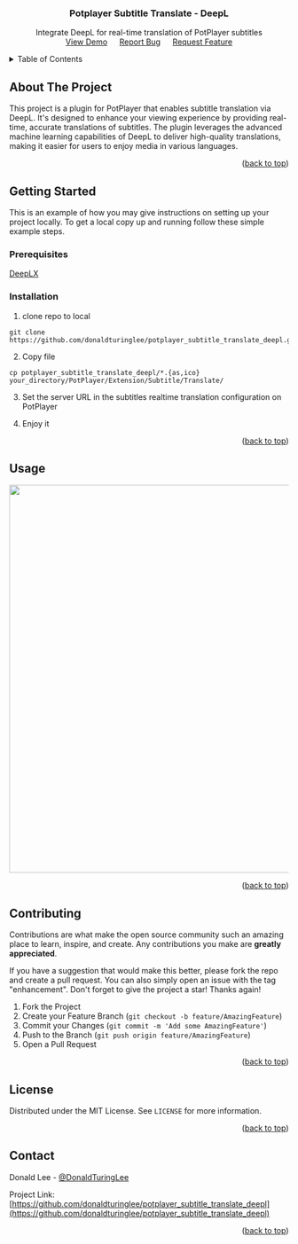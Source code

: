 <a name="readme-top"></a>

<h3 align="center">Potplayer Subtitle Translate - DeepL</h3>

  <p align="center">
    Integrate DeepL for real-time translation of PotPlayer subtitles
    <br />
    <a href="#usage">View Demo</a>
    &emsp;
    <a href="https://github.com/donaldturinglee/potplayer_subtitle_translate_deepl/issues">Report Bug</a>
    &emsp;
    <a href="https://github.com/donaldturinglee/potplayer_subtitle_translate_deepl/issues">Request Feature</a>
  </p>
</div>

<!-- TABLE OF CONTENTS -->
<details>
  <summary>Table of Contents</summary>
  <ol>
    <li>
      <a href="#about-the-project">About The Project</a>
    </li>
    <li>
      <a href="#getting-started">Getting Started</a>
      <ul>
        <li><a href="#prerequisites">Prerequisites</a></li>
        <li><a href="#installation">Installation</a></li>
      </ul>
    </li>
    <li><a href="#usage">Usage</a></li>
    <li><a href="#contributing">Contributing</a></li>
    <li><a href="#license">License</a></li>
    <li><a href="#contact">Contact</a></li>
  </ol>
</details>

<!-- ABOUT THE PROJECT -->

## About The Project

This project is a plugin for PotPlayer that enables subtitle translation via DeepL. It's designed to enhance your viewing experience by providing real-time, accurate translations of subtitles. The plugin leverages the advanced machine learning capabilities of DeepL to deliver high-quality translations, making it easier for users to enjoy media in various languages.

<p align="right">(<a href="#readme-top">back to top</a>)</p>

<!-- GETTING STARTED -->

## Getting Started

This is an example of how you may give instructions on setting up your project locally.
To get a local copy up and running follow these simple example steps.

### Prerequisites

[DeepLX](https://github.com/OwO-Network/DeepLX)

### Installation

1. clone repo to local

```
git clone https://github.com/donaldturinglee/potplayer_subtitle_translate_deepl.git
```

2. Copy file

```
cp potplayer_subtitle_translate_deepl/*.{as,ico} your_directory/PotPlayer/Extension/Subtitle/Translate/
```

3. Set the server URL in the subtitles realtime translation configuration on PotPlayer

4. Enjoy it

<p align="right">(<a href="#readme-top">back to top</a>)</p>

<!-- USAGE EXAMPLES -->

## Usage

<p align="center">
<img src="./assets/usage.gif" width="700" height="700">
</p>

<p align="right">(<a href="#readme-top">back to top</a>)</p>
<!-- CONTRIBUTING -->

## Contributing

Contributions are what make the open source community such an amazing place to learn, inspire, and create. Any contributions you make are **greatly appreciated**.

If you have a suggestion that would make this better, please fork the repo and create a pull request. You can also simply open an issue with the tag "enhancement".
Don't forget to give the project a star! Thanks again!

1. Fork the Project
2. Create your Feature Branch (`git checkout -b feature/AmazingFeature`)
3. Commit your Changes (`git commit -m 'Add some AmazingFeature'`)
4. Push to the Branch (`git push origin feature/AmazingFeature`)
5. Open a Pull Request

<p align="right">(<a href="#readme-top">back to top</a>)</p>

<!-- LICENSE -->

## License

Distributed under the MIT License. See `LICENSE` for more information.

<p align="right">(<a href="#readme-top">back to top</a>)</p>

<!-- CONTACT -->

## Contact

Donald Lee - [@DonaldTuringLee](https://twitter.com/DonaldTuringLee)

Project Link: [https://github.com/donaldturinglee/potplayer_subtitle_translate_deepl](https://github.com/donaldturinglee/potplayer_subtitle_translate_deepl)

<p align="right">(<a href="#readme-top">back to top</a>)</p>
